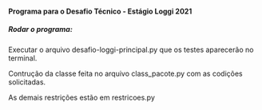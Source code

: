 #### Programa para o Desafio Técnico - Estágio Loggi 2021

##### Rodar o programa:

Executar o arquivo desafio-loggi-principal.py que os testes aparecerão no terminal.

Contrução da classe feita no arquivo class_pacote.py com as codições solicitadas.

As demais restrições estão em restricoes.py
